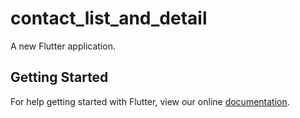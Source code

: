 # contact_list_and_detail

A new Flutter application.

## Getting Started

For help getting started with Flutter, view our online
[documentation](https://flutter.io/).
